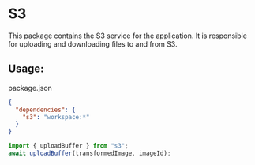 # S3

This package contains the S3 service for the application. It is responsible for uploading and downloading files to and from S3.

## Usage:

package.json

```json
{
  "dependencies": {
    "s3": "workspace:*"
  }
}
```

```typescript
import { uploadBuffer } from "s3";
await uploadBuffer(transformedImage, imageId);
```
